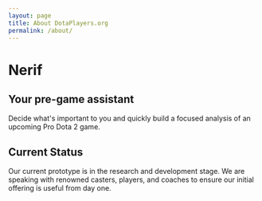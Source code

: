```yaml
---
layout: page
title: About DotaPlayers.org
permalink: /about/
---
```


# Nerif

## Your pre-game assistant

Decide what's important to you and quickly build a focused analysis of an upcoming Pro Dota 2 game.

## Current Status

Our current prototype is in the research and development stage. We are speaking with renowned casters, players, and coaches to ensure our initial offering is useful from day one.
